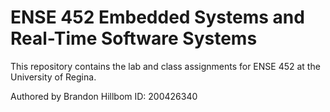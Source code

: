 # ENSE 452 Embedded Systems and Real-Time Software Systems

This repository contains the lab and class assignments for ENSE 452 at the University of Regina.

Authored by Brandon Hillbom
ID: 200426340